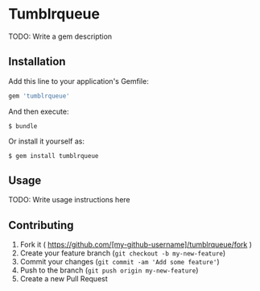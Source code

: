 # Tumblrqueue

TODO: Write a gem description

## Installation

Add this line to your application's Gemfile:

```ruby
gem 'tumblrqueue'
```

And then execute:

    $ bundle

Or install it yourself as:

    $ gem install tumblrqueue

## Usage

TODO: Write usage instructions here

## Contributing

1. Fork it ( https://github.com/[my-github-username]/tumblrqueue/fork )
2. Create your feature branch (`git checkout -b my-new-feature`)
3. Commit your changes (`git commit -am 'Add some feature'`)
4. Push to the branch (`git push origin my-new-feature`)
5. Create a new Pull Request
